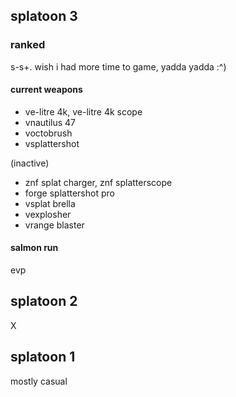 ## splatoon 3
  ### ranked
  s-s+. wish i had more time to game, yadda yadda :^)
  #### current weapons
  - ve-litre 4k, ve-litre 4k scope
  - vnautilus 47
  - voctobrush
  - vsplattershot

  (inactive)
  - znf splat charger, znf splatterscope
  - forge splattershot pro
  - vsplat brella
  - vexplosher
  - vrange blaster

#### salmon run
evp

## splatoon 2
X

## splatoon 1
mostly casual
